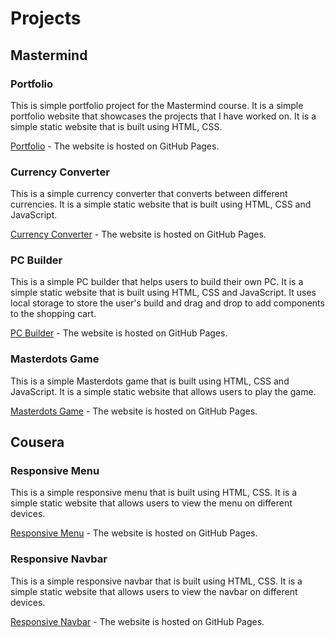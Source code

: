 # Projects

## Mastermind

### Portfolio

This is simple portfolio project for the Mastermind course. It is a simple portfolio website that showcases the projects that I have worked on. It is a simple static website that is built using HTML, CSS.

[Portfolio](https://nightmarevco.github.io/HTML-CSS/) - The website is hosted on GitHub Pages.

### Currency Converter

This is a simple currency converter that converts between different currencies. It is a simple static website that is built using HTML, CSS and JavaScript.

[Currency Converter](https://nightmarevco.github.io/currency-converter/) - The website is hosted on GitHub Pages.

### PC Builder

This is a simple PC builder that helps users to build their own PC. It is a simple static website that is built using HTML, CSS and JavaScript. It uses local storage to store the user's build and drag and drop to add components to the shopping cart.

[PC Builder](https://nightmarevco.github.io/pc-builder/) - The website is hosted on GitHub Pages.

### Masterdots Game

This is a simple Masterdots game that is built using HTML, CSS and JavaScript. It is a simple static website that allows users to play the game.

[Masterdots Game](https://nightmarevco.github.io/HTML-CSS-JS/) - The website is hosted on GitHub Pages.

## Cousera

### Responsive Menu

This is a simple responsive menu that is built using HTML, CSS. It is a simple static website that allows users to view the menu on different devices.

[Responsive Menu](https://nightmarevco.github.io/module2-solution/) - The website is hosted on GitHub Pages.

### Responsive Navbar

This is a simple responsive navbar that is built using HTML, CSS. It is a simple static website that allows users to view the navbar on different devices.

[Responsive Navbar](https://nightmarevco.github.io/module3-solution/) - The website is hosted on GitHub Pages.
